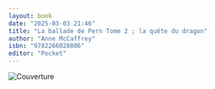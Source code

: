 ```yaml
---
layout: book
date: "2025-03-03 21:46"
title: "La ballade de Pern Tome 2 ; la quête du dragon"
author: "Anne McCaffrey"
isbn: "9782266028806"
editor: "Pocket"
---
```

![Couverture](/img/9782266028806.jpeg)
